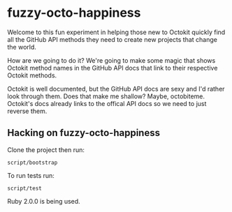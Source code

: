 fuzzy-octo-happiness
====================

Welcome to this fun experiment in helping those new to Octokit quickly find all
the GitHub API methods they need to create new projects that change the world.

How are we going to do it? We're going to make some magic that shows Octokit
method names in the GitHub API docs that link to their respective Octokit
methods.

Octokit is well documented, but the GitHub API docs are sexy and I'd rather look
through them. Does that make me shallow? Maybe, octobiteme. Octokit's docs
already links to the offical API docs so we need to just reverse them.

## Hacking on fuzzy-octo-happiness

Clone the project then run:

	script/bootstrap

To run tests run:

	script/test

Ruby 2.0.0 is being used.
